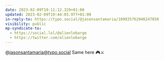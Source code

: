 ```yaml
---
date: 2023-02-09T19:11:12.329+01:00
updated: 2023-02-09T19:44:03.977+01:00
in-reply-to: https://typo.social/@jasonsantamaria/109835762046247850
visibility: public
mp-syndicate-to:
  - https://social.lol/@alienlebarge
  - https://twitter.com/alienlebarge
---
```

@jasonsantamaria@typo.social Same here 🎮⚔️
